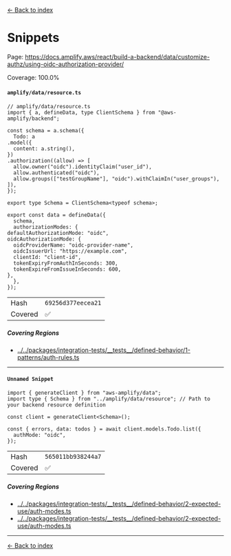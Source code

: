 [<- Back to index](../../../../../../docs-pages.md)

#  Snippets

Page: https://docs.amplify.aws/react/build-a-backend/data/customize-authz/using-oidc-authorization-provider/

Coverage: 100.0%

#### `amplify/data/resource.ts`

~~~
// amplify/data/resource.ts
import { a, defineData, type ClientSchema } from "@aws-amplify/backend";

const schema = a.schema({
  Todo: a
.model({
  content: a.string(),
})
.authorization((allow) => [
  allow.owner("oidc").identityClaim("user_id"),
  allow.authenticated("oidc"),
  allow.groups(["testGroupName"], "oidc").withClaimIn("user_groups"),
]),
});

export type Schema = ClientSchema<typeof schema>;

export const data = defineData({
  schema,
  authorizationModes: {
defaultAuthorizationMode: "oidc",
oidcAuthorizationMode: {
  oidcProviderName: "oidc-provider-name",
  oidcIssuerUrl: "https://example.com",
  clientId: "client-id",
  tokenExpiryFromAuthInSeconds: 300,
  tokenExpireFromIssueInSeconds: 600,
},
  },
});

~~~

| | |
| -- | -- |
| Hash | `69256d377eecea21` |
| Covered | ✅ |

##### Covering Regions

- [../../packages/integration-tests/\_\_tests\_\_/defined-behavior/1-patterns/auth-rules.ts](../../../../../../../../packages/integration-tests/__tests__/defined-behavior/1-patterns/auth-rules.ts#L218)

---

#### `Unnamed Snippet`

~~~
import { generateClient } from "aws-amplify/data";
import type { Schema } from "../amplify/data/resource"; // Path to your backend resource definition

const client = generateClient<Schema>();

const { errors, data: todos } = await client.models.Todo.list({
  authMode: "oidc",
});

~~~

| | |
| -- | -- |
| Hash | `565011bb938244a7` |
| Covered | ✅ |

##### Covering Regions

- [../../packages/integration-tests/\_\_tests\_\_/defined-behavior/2-expected-use/auth-modes.ts](../../../../../../../../packages/integration-tests/__tests__/defined-behavior/2-expected-use/auth-modes.ts#L51)
- [../../packages/integration-tests/\_\_tests\_\_/defined-behavior/2-expected-use/auth-modes.ts](../../../../../../../../packages/integration-tests/__tests__/defined-behavior/2-expected-use/auth-modes.ts#L161)

---

[<- Back to index](../../../../../../docs-pages.md)
